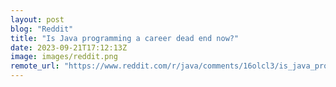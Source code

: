 ```yaml
---
layout: post
blog: "Reddit"
title: "Is Java programming a career dead end now?"
date: 2023-09-21T17:12:13Z
image: images/reddit.png
remote_url: "https://www.reddit.com/r/java/comments/16olcl3/is_java_programming_a_career_dead_end_now/"
---
```


